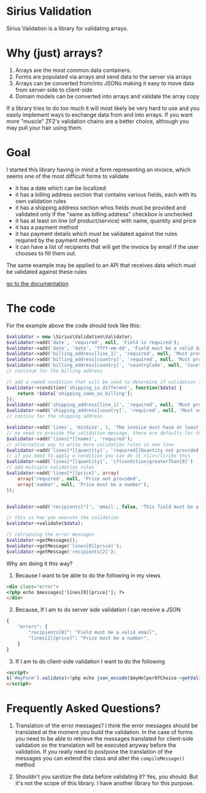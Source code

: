 Sirius Validation
===============

Sirius Validation is a library for validating arrays.

Why (just) arrays?
============
1. Arrays are the most common data containers. 
2. Forms are populated via arrays and send data to the server via arrays
3. Arrays can be converted from/into JSONs making it easy to move data from server-side to client-side
4. Domain models can be converted into arrays and validate the array copy

If a library tries to do too much it will most likely be very hard to use and you easily implement ways to exchange data from and into arrays.
If you want more "muscle" ZF2's validation chains are a better choice, although you may pull your hair using them.

Goal
============
I started this library having in mind a form representing an invoice, which seems one of the most difficult forms to validate
- it has a date which can be localized
- it has a billing address section that contains various fields, each with its own validation rules
- it has a shipping address section whos fields must be provided and validated only if the "same as billing address" checkbox is unchecked
- it has at least on line (of product/service) with name, quantity and price
- it has a payment method
- it has payment details which must be validated against the rules required by the payment method
- it can have a list of recipients that will get the invoice by email if the user chooses to fill them out.

The same example may be applied to an API that receives data which must be validated against these rules

[go to the documentation](docs/index.md)


The code
============
For the example above the code should look like this:

```php
$validator = new \Sirius\Validation\Validator;
$validator->add('date', 'required', null, 'Field is required');
$validator->add('date', 'date', 'YYYY-mm-dd', 'Field must be a valid date formated as YYYY-mm-dd (eg: 2013-07-12)');
$validator->add('billing_address[line_1]', 'required', null, 'Must provide the billing address');
$validator->add('billing_address[country]', 'required', null, 'Must provide the country of the billing address');
$validator->add('billing_address[country]', 'countryCode', null, 'Country is not valid');
// continue for the billing address

// add a named condition that will be used to determine if validation should take place 
$validator->condition('shipping_is_different', function($data) {
	return !$data['shipping_same_as_billing'];
});
$validator->add('shipping_address[line_1]', 'required', null, 'Must provide the shipping address', 'shipping_is_different');
$validator->add('shipping_address[country]', 'required', null, 'Must select the country for the shipping address', 'shipping_is_different');
// continu for the shipping address

$validator->add('lines', 'minSize', 1, 'The invoice must have at least one line.');
// no need to provide the validation message, there are defaults for that
$validator->add('lines[*][name]', 'required');
// alternative way to write more validation rules in one line
$validator->add('lines[*][quantity]', 'required[]Quantity not provided | number[]Quantity must be a number | greaterThan[0]Quantity must be greater than zero');
// if you need to apply a condition you can do it <li></li>ike this
$validator->add('lines[*][quantity]', 'if(condition)greaterThan[0]')
// add multiple validation rules
$validator->add('lines[*][price]', array(
	array('required', null, 'Price not provided',
	array('number', null, 'Price must be a number'),
));


$validator->add('recipients[*]', 'email', false, 'This field must be a valid email');

// this is how you execute the validation
$validator->validate($data);

// retrieving the error messages
$validator->getMessages();
$validator->getMessage('lines[0][price]');
$validator->getMessage('recipients[2]');
```

Why am doing it this way? 

1. Because I want to be able to do the following in my views
```html
<div class="error">
<?php echo $messages['lines[0][price]']; ?>
</div>
```

2. Because, If I am to do server side validation I can receive a JSON
```javascript
{
	"errors": {
		"recipients[0]": "Field must be a valid email",
		"lines[2][price]": "Price must be a number",
	}
}
```

3. If I am to do client-side validation I want to do the following
```html
<script>
$('#myForm').validate(<?php echo json_encode($myHelperOfChoice->getValidationRules($validator)))?>);
</script>
```

Frequently Asked Questions?
=====================
1. Translation of the error messages?
I think the error messages should be translated at the moment you build the validation. In the case of forms you need to be able to retrieve the messages translated for client-side validation so the translation will be executed anyway before the validation.
If you really need to postpone the translation of the messages you can extend the class and alter the <code>compileMessage()</code> method

2. Shouldn't you sanitize the data before validating it?
Yes, you should. But it's not the scope of this library. I have another library for this purpose.